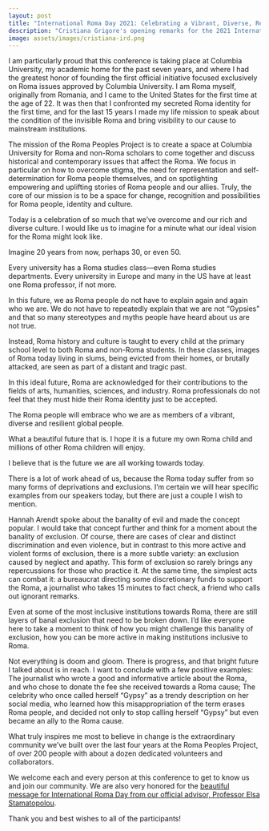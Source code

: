 ```yaml
---
layout: post
title: "International Roma Day 2021: Celebrating a Vibrant, Diverse, Resilient Global People"
description: "Cristiana Grigore's opening remarks for the 2021 International Roma Day conference at Columbia University." 
image: assets/images/cristiana-ird.png
---
```

I am particularly proud that this conference is taking place at Columbia University, my academic home for the past seven years, and where I had the greatest honor of founding the first official initiative focused exclusively on Roma issues approved by Columbia University. I am Roma myself, originally from Romania, and I came to the United States for the first time at the age of 22. It was then that I confronted my secreted Roma identity for the first time, and for the last 15 years I made my life mission to speak about the condition of the invisible Roma and bring visibility to our cause to mainstream institutions.

The mission of the Roma Peoples Project is to create a space at Columbia University for Roma and non-Roma scholars to come together and discuss historical and contemporary issues that affect the Roma. We focus in particular on how to overcome stigma, the need for representation and self-determination for Roma people themselves, and on spotlighting empowering and uplifting stories of Roma people and our allies. Truly, the core of our mission is to be a space for change, recognition and possibilities for Roma people, identity and culture.

Today is a celebration of so much that we’ve overcome and our rich and diverse culture. I would like us to imagine for a minute what our ideal vision for the Roma might look like.
 
Imagine 20 years from now, perhaps 30, or even 50. 
 
Every university has a Roma studies class—even Roma studies departments. Every university in Europe and many in the US  have at least one Roma professor, if not more. 
 
In this future, we as Roma people do not have to explain again and again who we are. We do not have to repeatedly explain that we are not “Gypsies” and that so many stereotypes and myths people have heard about us are not true. 

Instead, Roma history and culture is taught to every child at the primary school level to both Roma and non-Roma students. In these classes, images of Roma today living in slums, being evicted from their homes, or brutally attacked, are seen as part of a distant and tragic past.
 
In this ideal future, Roma are acknowledged for their contributions to the fields of arts, humanities, sciences, and industry. Roma professionals do not feel that they must hide their Roma identity just to be accepted.
 
The Roma people will embrace who we are as members of a vibrant, diverse and resilient global people.
 
What a beautiful future that is. I hope it is a future my own Roma child and millions of other Roma children will enjoy.
 
I believe that is the future we are all working towards today.
 
There is a lot of work ahead of us, because the Roma today suffer from so many forms of deprivations and exclusions. I’m certain we will hear specific examples from our speakers today, but there are just a couple I wish to mention.
 
Hannah Arendt spoke about the banality of evil and made the concept popular. I would take that concept further and think for a moment about the banality of exclusion. Of course, there are cases of clear and distinct discrimination and even violence, but in contrast to this more active and violent forms of exclusion, there is a more subtle variety: an exclusion caused by neglect and apathy. This form of exclusion so rarely brings any repercussions for those who practice it. At the same time, the simplest acts can combat it: a bureaucrat directing some discretionary funds to support the Roma, a journalist who takes 15 minutes to fact check, a friend who calls out ignorant remarks.
 
Even at some of the most inclusive institutions towards Roma, there are still layers of banal exclusion that need to be broken down. I’d like everyone here to take a moment to think of how you might challenge this banality of exclusion, how you can be more active in making institutions inclusive to Roma.
 
Not everything is doom and gloom. There is progress, and that bright future I talked about is in reach. I want to conclude with a few positive examples: The journalist who wrote a good and informative article about the Roma, and who chose to donate the fee she received towards a Roma cause; The celebrity who once called herself “Gypsy” as a trendy description on her social media, who learned how this misappropriation of the term erases Roma people, and decided not only to stop calling herself “Gypsy” but even became an ally to the Roma cause.
 
What truly inspires me most to believe in change is the extraordinary community we’ve built over the last four years at the Roma Peoples Project, of over 200 people with about a dozen dedicated volunteers and collaborators.

We welcome each and every person at this conference to get to know us and join our community. We are also very honored for the [beautiful message for International Roma Day from our official advisor, Professor Elsa Stamatopolou](http://www.humanrightscolumbia.org/news/international-roma-day-april-8th-2021). 

Thank you and best wishes to all of the participants!
